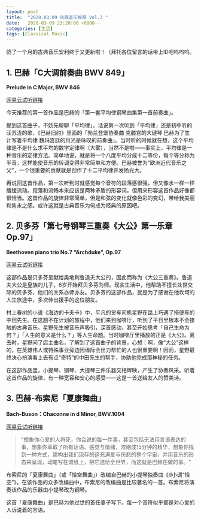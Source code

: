 ```yaml
---
layout: post
title:  "2020.03.09 古典音乐推荐 Vol.3 "
date:   2020-03-09 23:20:00 +0800--
categories: [生活]
tags: [Classical Music]
---
```


鸽了一个月的古典音乐安利终于又更新啦！（拜托各位留言的话带上ID吧呜呜呜。

## 1. 巴赫「C大调前奏曲 BWV 849」

**Prelude in C Major, BWV 846**

[网易云试听链接](https://music.163.com/song?id=1347690291)

今天推荐的第一首作品是巴赫的「第一套平均律钢琴曲集第一首前奏曲」。

提到这首曲子，不妨先聊聊「平均律」。话说第一次听到「平均律」还是初中听的汪苏泷的歌，《巴赫旧约》里面的「勃兰登堡协奏曲 克膝宫的大键琴 巴赫为了生计写着平均律 魏玛宫廷的月光是咏叹的前奏曲」。当时听的时候就在想，这个平均律是不是什么求平均的数学定律啊（大雾），当然不是啦——事实上，平均律是一种音乐的定律方法。简单地说，就是将一个八度平均分成十二等份，每个等分称为半音，这样能使音乐的转调变得非常简单和方便。巴赫被誉为“欧洲近代音乐之父”，一个很重要的贡献就是创作了十二平均律并发扬光大。

再说回这首作品，第一次听到时就感觉每个音符的段落感很强，但又像水一样一样缓缓流动。段落和流畅本来应该是两种矛盾的形容词，但用来形容这首作品好像都很恰当。这首作品的旋律非常简单，但是和弦的变化就像色彩的变幻，带给我美丽和隽永之感。或许这就是古典音乐为何成为经典的原因吧。

## 2. 贝多芬「第七号钢琴三重奏《大公》第一乐章 Op.97」

**Beethoven piano trio No.7 “Archduke”, Op.97**

[网易云试听链接](https://music.163.com/song?id=428649578)

这部作品是贝多芬呈献给奥地利鲁道夫大公的，因此而称为《大公三重奏》。鲁道夫大公是皇族的儿子，6岁开始拜贝多芬为师。现实生活中，他帮助不擅长处世交际的贝多芬，他们的关系亦师亦友。贝多芬的这部作品，就是为了感谢在他坎坷的人生旅途中，多次伸出援手的这位朋友。

村上春树的小说《海边的卡夫卡》中，平凡的货车司机星野在路上巧遇了搭便车的中田先生。在这趟不在计划的旅程中，他们来到咖啡厅，听到了平日里根本不会接触的古典音乐。星野先生被音乐声吸引，深首感动，甚至开始思考「自己生命为何？」「人生的意义是什么？」等人生命题。当时咖啡厅里播放的正是《大公》。离去时，星野问了店主曲名，了解到了这首曲子的背景，心想：啊，像“大公”这样的，在英雄伟人或特殊事业旁边因缘际会出力帮忙的人也很重要啊！因而，星野最终决心扮演看上去有点“奇特”的中田先生的帮手，协助他完成那神秘的任务。

在这部作品里，小提琴、钢琴、大提琴三件乐器交相辉映，产生了协奏风采。听着这首作品的旋律，有一种宽容和安心的感受——这是一首送给友人的赞美诗。

## 3. 巴赫-布索尼「夏康舞曲」

**Bach-Buson：Chaconne in d Minor, BWV.1004**

[网易云试听链接](https://music.163.com/song?id=554187256)

> "想象你心爱的人将死，你会说的每一件事，甚至包括无法用言语表达的事，想象你萃取了所有话语、感觉与情绪，浓缩成15分钟的精华，想象你找到一种方式，建构出我们现存的这充满爱与伤悲的整个宇宙，并用音乐的形态来呈现，动笔写在谱纸上，把它送给全世界，而这就是巴赫在做的事。"

布索尼的「夏康舞曲」（或「恰空舞曲」）改编自巴赫的小提琴独奏曲《d小调“恰空”》。在该作品的众多改编曲中，布索尼的改编曲是比较著名的一首。布索尼将演奏该作品的乐器由小提琴改为钢琴。

这首「夏康舞曲」是巴赫为他过世的首任妻子写下。每一个音符似乎都是对心爱的人诉说着的言语。
